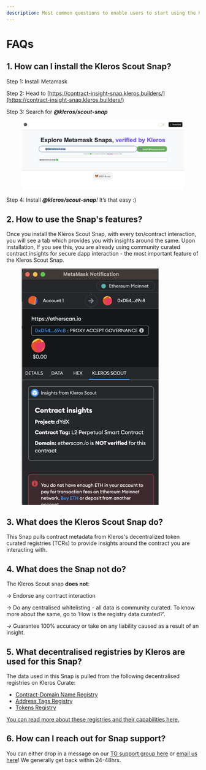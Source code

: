```yaml
---
description: Most common questions to enable users to start using the Kleros Scout Snap
---
```


# FAQs

## 1. How can I install the Kleros Scout Snap?

Step 1: Install Metamask

Step 2: Head to [https://contract-insight-snap.kleros.builders/](https://contract-insight-snap.kleros.builders/)

Step 3: Search for _**@kleros/scout-snap**_

<figure><img src="../../../.gitbook/assets/image.png" alt=""><figcaption></figcaption></figure>

Step 4: Install _**@kleros/scout-snap**!_ It’s that easy :)

## 2. How to use the Snap's features?

Once you install the Kleros Scout Snap, with every txn/contract interaction, you will see a tab which provides you with insights around the same. Upon installation, If you see this, you are already using community curated contract insights for secure dapp interaction - the most important feature of the Kleros Scout Snap.

<figure><img src="../../../.gitbook/assets/image (2).png" alt="" width="357"><figcaption></figcaption></figure>

## 3. What does the Kleros Scout Snap do?

This Snap pulls contract metadata from Kleros's decentralized token curated registries (TCRs) to provide insights around the contract you are interacting with.

## 4. What does the Snap not do?

The Kleros Scout snap **does not**:

→ Endorse any contract interaction

→ Do any centralised whitelisting - all data is community curated. To know more about the same, go to ‘How is the registry data curated?’.

_→_ Guarantee 100% accuracy or take on any liability caused as a result of an insight.

## 5. What decentralised registries by Kleros are used for this Snap?

The data used in this Snap is pulled from the following decentralised registries on Kleros Curate:

* [Contract-Domain Name Registry](https://curate.kleros.io/tcr/100/0x957a53a994860be4750810131d9c876b2f52d6e1)
* [Address Tags Registry](https://curate.kleros.io/tcr/100/0x66260c69d03837016d88c9877e61e08ef74c59f2)
* [Tokens Registry](https://curate.kleros.io/tcr/100/0x70533554fe5c17caf77fe530f77eab933b92af60)

[You can read more about these registries and their capabilities here.](https://blog.kleros.io/migrating-kleros-registries-to-v2/)

## 6. How can I reach out for Snap support?

You can either drop in a message on our [TG support group here](http://t.me/KlerosCurate) or [email us here](mailto:support@kleros.io)! We generally get back within 24-48hrs.
